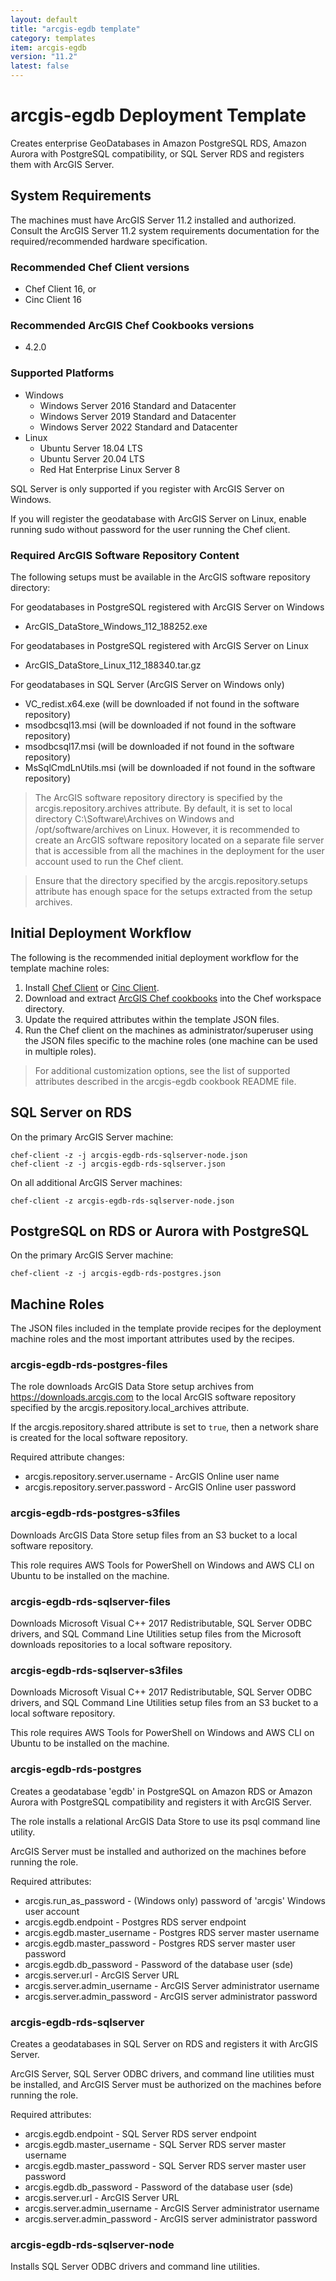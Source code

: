 ```yaml
---
layout: default
title: "arcgis-egdb template"
category: templates
item: arcgis-egdb
version: "11.2"
latest: false
---
```


# arcgis-egdb Deployment Template

Creates enterprise GeoDatabases in Amazon PostgreSQL RDS, Amazon Aurora with PostgreSQL compatibility, or SQL Server RDS and registers them with ArcGIS Server.

## System Requirements

The machines must have ArcGIS Server 11.2 installed and authorized. Consult the ArcGIS Server 11.2 system requirements documentation for the required/recommended hardware specification.

### Recommended Chef Client versions

* Chef Client 16, or
* Cinc Client 16

### Recommended ArcGIS Chef Cookbooks versions

* 4.2.0

### Supported Platforms

* Windows
  * Windows Server 2016 Standard and Datacenter
  * Windows Server 2019 Standard and Datacenter
  * Windows Server 2022 Standard and Datacenter
* Linux 
  * Ubuntu Server 18.04 LTS
  * Ubuntu Server 20.04 LTS
  * Red Hat Enterprise Linux Server 8

SQL Server is only supported if you register with ArcGIS Server on Windows.

If you will register the geodatabase with ArcGIS Server on Linux, enable running sudo without password for the user running the Chef client.

### Required ArcGIS Software Repository Content

The following setups must be available in the ArcGIS software repository directory:

For geodatabases in PostgreSQL registered with ArcGIS Server on Windows

* ArcGIS_DataStore_Windows_112_188252.exe

For geodatabases in PostgreSQL registered with ArcGIS Server on Linux

* ArcGIS_DataStore_Linux_112_188340.tar.gz

For geodatabases in SQL Server (ArcGIS Server on Windows only)

* VC_redist.x64.exe (will be downloaded if not found in the software repository)
* msodbcsql13.msi (will be downloaded if not found in the software repository)
* msodbcsql17.msi (will be downloaded if not found in the software repository)
* MsSqlCmdLnUtils.msi (will be downloaded if not found in the software repository)

> The ArcGIS software repository directory is specified by the arcgis.repository.archives attribute. By default, it is set to local directory C:\Software\Archives on Windows and /opt/software/archives on Linux. However, it is recommended to create an ArcGIS software repository located on a separate file server that is accessible from all the machines in the deployment for the user account used to run the Chef client.

> Ensure that the directory specified by the arcgis.repository.setups attribute has enough space for the setups extracted from the setup archives.

## Initial Deployment Workflow

The following is the recommended initial deployment workflow for the template machine roles:

1. Install [Chef Client](https://docs.chef.io/chef_install_script/) or [Cinc Client](https://cinc.sh/start/client/).
2. Download and extract [ArcGIS Chef cookbooks](https://github.com/Esri/arcgis-cookbook/releases) into the Chef workspace directory.
3. Update the required attributes within the template JSON files.
4. Run the Chef client on the machines as administrator/superuser using the JSON files specific to the machine roles (one machine can be used in multiple roles).

> For additional customization options, see the list of supported attributes described in the arcgis-egdb cookbook README file.

## SQL Server on RDS 

On the primary ArcGIS Server machine:

```
chef-client -z -j arcgis-egdb-rds-sqlserver-node.json
chef-client -z -j arcgis-egdb-rds-sqlserver.json
```

On all additional ArcGIS Server machines:

```
chef-client -z arcgis-egdb-rds-sqlserver-node.json
```

## PostgreSQL on RDS or Aurora with PostgreSQL

On the primary ArcGIS Server machine:

```
chef-client -z -j arcgis-egdb-rds-postgres.json
```

## Machine Roles

The JSON files included in the template provide recipes for the deployment machine roles and the most important attributes used by the recipes.  

### arcgis-egdb-rds-postgres-files

The role downloads ArcGIS Data Store setup archives from https://downloads.arcgis.com to the local ArcGIS software repository specified by the arcgis.repository.local_archives attribute.

If the arcgis.repository.shared attribute is set to `true`, then a network share is created for the local software repository.

Required attribute changes:

* arcgis.repository.server.username - ArcGIS Online user name
* arcgis.repository.server.password - ArcGIS Online user password

### arcgis-egdb-rds-postgres-s3files

Downloads ArcGIS Data Store setup files from an S3 bucket to a local software repository.

This role requires AWS Tools for PowerShell on Windows and AWS CLI on Ubuntu to be installed on the machine.  

### arcgis-egdb-rds-sqlserver-files

Downloads Microsoft Visual C++ 2017 Redistributable, SQL Server ODBC drivers, and SQL Command Line Utilities setup files from the Microsoft downloads repositories to a local software repository.

### arcgis-egdb-rds-sqlserver-s3files

Downloads Microsoft Visual C++ 2017 Redistributable, SQL Server ODBC drivers, and SQL Command Line Utilities setup files from an S3 bucket to a local software repository.

This role requires AWS Tools for PowerShell on Windows and AWS CLI on Ubuntu to be installed on the machine.  

### arcgis-egdb-rds-postgres

Creates a geodatabase 'egdb' in PostgreSQL on Amazon RDS or Amazon Aurora with PostgreSQL compatibility and registers it with ArcGIS Server.

The role installs a relational ArcGIS Data Store to use its psql command line utility.

ArcGIS Server must be installed and authorized on the machines before running the role.

Required attributes:

* arcgis.run_as_password - (Windows only) password of 'arcgis' Windows user account
* arcgis.egdb.endpoint - Postgres RDS server endpoint
* arcgis.egdb.master_username - Postgres RDS server master username
* arcgis.egdb.master_password - Postgres RDS server master user password
* arcgis.egdb.db_password - Password of the database user (sde)
* arcgis.server.url - ArcGIS Server URL
* arcgis.server.admin_username - ArcGIS Server administrator username
* arcgis.server.admin_password - ArcGIS server administrator password

### arcgis-egdb-rds-sqlserver

Creates a geodatabases in SQL Server on RDS and registers it with ArcGIS Server.

ArcGIS Server, SQL Server ODBC drivers, and command line utilities must be installed, and ArcGIS Server must be authorized on the machines before running the role.

Required attributes:

* arcgis.egdb.endpoint - SQL Server RDS server endpoint
* arcgis.egdb.master_username - SQL Server RDS server master username
* arcgis.egdb.master_password - SQL Server RDS server master user password
* arcgis.egdb.db_password - Password of the database user (sde)
* arcgis.server.url - ArcGIS Server URL
* arcgis.server.admin_username - ArcGIS Server administrator username
* arcgis.server.admin_password - ArcGIS server administrator password

### arcgis-egdb-rds-sqlserver-node

Installs SQL Server ODBC drivers and command line utilities.
